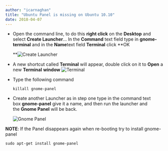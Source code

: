```yaml
---
author: "icarnaghan"
title: "Ubuntu Panel is missing on Ubuntu 10.10"
date: 2018-04-07
---
```


- Open the command line, to do this **right click** on the **Desktop** and select **Create Launcher**... In the **Command** text field type in **gnome-terminal** and in the **Name**text field **Terminal** click **OK
    
    **![Create Launcher](images/createlauncher.png "Create Launcher")
    
- A new shortcut called **Terminal** will appear, double click on it to **Open** a new **Terminal** **window** ![Terminal](images/Terminal.png "Terminal")
- Type the following command
    
    ```
    killall gnome-panel
    ```
    
- Create another Launcher as in step one type in the command text box **gnome-panel** give it a name, and then run the launcher and the **Gnome Panel** will be back.
    
    ![Gnome Panel](images/Gnome%20Panel.png "Gnome Panel")

**NOTE**: If the Panel disappears again when re-booting try to install gnome-panel

```
sudo apt-get install gnome-panel
```
